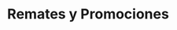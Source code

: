 ---
title: "Remates y Promociones"
url: /chapinero/remates-y-promociones/
shop: tienda de variedades
---